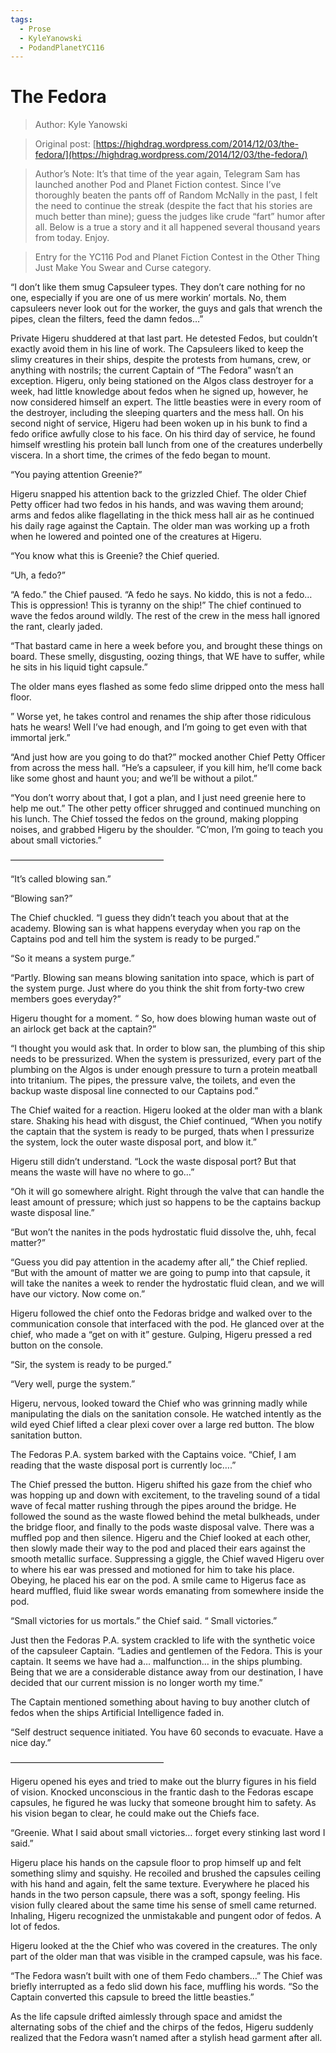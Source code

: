 ```yaml
---
tags:
  - Prose
  - KyleYanowski
  - PodandPlanetYC116
---
```


# The Fedora

> Author: Kyle Yanowski

> Original post: [https://highdrag.wordpress.com/2014/12/03/the-fedora/](https://highdrag.wordpress.com/2014/12/03/the-fedora/)

> Author’s Note: It’s that time of the year again, Telegram Sam has launched another Pod and Planet Fiction contest. Since I’ve thoroughly beaten the pants off of Random McNally in the past, I felt the need to continue the streak (despite the fact that his stories are much better than mine); guess the judges like crude “fart” humor after all. Below is a true a story and it all happened several thousand years from today. Enjoy.

> Entry for the YC116 Pod and Planet Fiction Contest in the Other Thing Just Make You Swear and Curse category.


“I don’t like them smug Capsuleer types. They don’t care nothing for no one, especially if you are one of us mere workin’ mortals. No, them capsuleers never look out for the worker, the guys and gals that wrench the pipes, clean the filters, feed the damn fedos…”

Private Higeru shuddered at that last part. He detested Fedos, but couldn’t exactly avoid them in his line of work. The Capsuleers liked to keep the slimy creatures in their ships, despite the protests from humans, crew, or anything with nostrils; the current Captain of “The Fedora” wasn’t an exception. Higeru, only being stationed on the Algos class destroyer for a week, had little knowledge about fedos when he signed up, however, he now considered himself an expert. The little beasties were in every room of the destroyer, including the sleeping quarters and the mess hall. On his second night of service, Higeru had been woken up in his bunk to find a fedo orifice awfully close to his face. On his third day of service, he found himself wrestling his protein ball lunch from one of the creatures underbelly viscera. In a short time, the crimes of the fedo began to mount.

“You paying attention Greenie?”

Higeru snapped his attention back to the grizzled Chief. The older Chief Petty officer had two fedos in his hands, and was waving them around; arms and fedos alike flagellating in the thick mess hall air as he continued his daily rage against the Captain. The older man was working up a froth when he lowered and pointed one of the creatures at Higeru.

“You know what this is Greenie? the Chief queried.

“Uh, a fedo?”

“A fedo.” the Chief paused. “A fedo he says. No kiddo, this is not a fedo… This is oppression! This is tyranny on the ship!” The chief continued to wave the fedos around wildly. The rest of the crew in the mess hall ignored the rant, clearly jaded.

“That bastard came in here a week before you, and brought these things on board. These smelly, disgusting, oozing things, that WE have to suffer, while he sits in his liquid tight capsule.”

The older mans eyes flashed as some fedo slime dripped onto the mess hall floor.

” Worse yet, he takes control and renames the ship after those ridiculous hats he wears! Well I’ve had enough, and I’m going to get even with that immortal jerk.”

“And just how are you going to do that?” mocked another Chief Petty Officer from across the mess hall. “He’s a capsuleer, if you kill him, he’ll come back like some ghost and haunt you; and we’ll be without a pilot.”

“You don’t worry about that, I got a plan, and I just need greenie here to help me out.”  The other petty officer shrugged and continued munching on his lunch. The Chief tossed the fedos on the ground, making plopping noises, and grabbed Higeru by the shoulder. “C’mon, I’m going to teach you about small victories.”

—————————————————–

“It’s called blowing san.”

“Blowing san?”

The Chief chuckled. “I guess they didn’t teach you about that at the academy. Blowing san is what happens everyday when you rap on the Captains pod and tell him the system is ready to be purged.”

“So it means a system purge.”

“Partly. Blowing san means blowing sanitation into space, which is part of the system purge. Just where do you think the shit from forty-two crew members goes everyday?”

Higeru thought for a moment. “ So, how does blowing human waste out of an airlock get back at the captain?”

“I thought you would ask that. In order to blow san, the plumbing of this ship needs to be pressurized. When the system is pressurized, every part of the plumbing on the Algos is under enough pressure to turn a protein meatball into tritanium. The pipes, the pressure valve, the toilets, and even the backup waste disposal line connected to our Captains pod.”

The Chief waited for a reaction. Higeru looked at the older man with a blank stare. Shaking his head with disgust, the Chief continued, “When you notify the captain that the system is ready to be purged, thats when I pressurize the system, lock the outer waste disposal port, and blow it.”

Higeru still didn’t understand. “Lock the waste disposal port? But that means the waste will have no where to go…”

“Oh it will go somewhere alright. Right through the valve that can handle the least amount of pressure; which just so happens to be the captains backup waste disposal line.”

“But won’t the nanites in the pods hydrostatic fluid dissolve the, uhh, fecal matter?”

“Guess you did pay attention in the academy after all,” the Chief replied. “But with the amount of matter we are going to pump into that capsule, it will take the nanites a week to render the hydrostatic fluid clean, and we will have our victory. Now come on.”

Higeru followed the chief onto the Fedoras bridge and walked over to the communication console that interfaced with the pod. He glanced over at the chief, who made a “get on with it” gesture. Gulping, Higeru pressed a red button on the console.

“Sir, the system is ready to be purged.”

“Very well, purge the system.”

Higeru, nervous, looked toward the Chief who was grinning madly while manipulating the dials on the sanitation console. He watched intently as the wild eyed Chief lifted a clear plexi cover over a large red button. The blow sanitation button.

The Fedoras P.A. system barked with the Captains voice. “Chief, I am reading that the waste disposal port is currently loc….”

The Chief pressed the button. Higeru shifted his gaze from the chief who was hopping up and down with excitement, to the traveling sound of a tidal wave of fecal matter rushing through the pipes around the bridge. He followed the sound as the waste flowed behind the metal bulkheads, under the bridge floor, and finally to the pods waste disposal valve. There was a muffled pop and then silence. Higeru and the Chief looked at each other, then slowly made their way to the pod and placed their ears against the smooth metallic surface. Suppressing a giggle, the Chief waved Higeru over to where his ear was pressed and motioned for him to take his place. Obeying, he placed his ear on the pod. A smile came to Higerus face as heard muffled, fluid like swear words emanating from somewhere inside the pod.

“Small victories for us mortals.” the Chief said. “ Small victories.”

Just then the Fedoras P.A. system crackled to life with the synthetic voice of the capsuleer Captain. “Ladies and gentlemen of the Fedora. This is your captain. It seems we have had a… malfunction… in the ships plumbing. Being that we are a considerable distance away from our destination, I have decided that our current mission is no longer worth my time.”

The Captain mentioned something about having to buy another clutch of fedos when the ships Artificial Intelligence faded in.

“Self destruct sequence initiated. You have 60 seconds to evacuate. Have a nice day.”

 

—————————————————–

Higeru opened his eyes and tried to make out the blurry figures in his field of vision. Knocked unconscious in the frantic dash to the Fedoras escape capsules, he figured he was lucky that someone brought him to safety. As his vision began to clear, he could make out the Chiefs face.

“Greenie. What I said about small victories… forget every stinking last word I said.”

Higeru place his hands on the capsule floor to prop himself up and felt something slimy and squishy. He recoiled and brushed the capsules ceiling with his hand and again, felt the same texture. Everywhere he placed his hands in the two person capsule, there was a soft, spongy feeling. His vision fully cleared about the same time his sense of smell came returned. Inhaling, Higeru recognized the unmistakable and pungent odor of fedos. A lot of fedos.

Higeru looked at the the Chief who was covered in the creatures. The only part of the older man that was visible in the cramped capsule, was his face.

“The Fedora wasn’t built with one of them Fedo chambers…” The Chief was briefly interrupted as a fedo slid down his face, muffling his words. “So the Captain converted this capsule to breed the little beasties.”

As the life capsule drifted aimlessly through space and amidst the alternating sobs of the chief and the chirps of the fedos, Higeru suddenly realized that the Fedora wasn’t named after a stylish head garment after all.